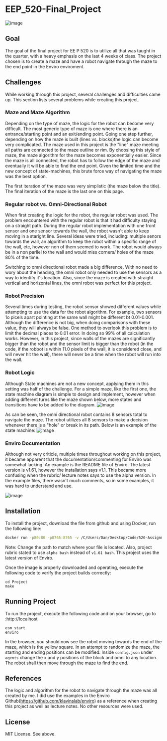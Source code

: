 # EEP_520-Final_Project

![image](https://user-images.githubusercontent.com/77210680/121297001-78b22800-c8a6-11eb-9d5d-45d885b57df1.png)


## Goal
The goal of the final project for EE P 520 is to utilize all that was taught in the quarter, with a heavy emphasis on the last 4 weeks of class. The project chosen is to create a maze and have a robot navigate through the maze to the end point in the Enviro enviroment. 

## Challenges

While working through this project, several challenges and difficulties came up. This section lists several problems while creating this project.

### Maze and Maze Algorithm

Depending on the type of maze, the logic for the robot can become very difficult. The most generic type of maze is one where there is an entrance/starting point and an exit/ending point. Going one step further, depending on how the maze is built (lines vs. blocks)the logic can become very complicated. The maze used in this project is the "line" maze meeting all paths are connected to the maze outline or rim. By choosing this style of maze, the maze algorithm for the maze becomes exponentially easier. Since the maze is all connected, the robot has to follow the edge of the maze and eventually it will be able to find the end point. Given the limited time and the new concept of state-machines, this brute force way of navigating the maze was the best option.

The first iteration of the maze was very simplistic (the maze below the title). The final iteration of the maze is the last one on this page.


### Regular robot vs. Omni-Directional Robot

When first creating the logic for the robot, the regular robot was used. The problem encountered with the regular robot is that it had difficulty staying on a straight path. During the regular robot implementation with one front sensor and one sensor towards the wall, the robot wasn't able to keep moving in a staright line.  Several ideas were tried, including: multiple senors towards the wall, an algorithm to keep the robot within a specific range of the wall, etc, however non of them seemed to work. The robot would always be in a non parllel to the wall and would miss corners/ holes of the maze 80% of the time. 

Switching to omni directional robot made a big difference. With no need to wory about the heading, the omni robot only needed to use the sensors as a way to identify it's location. Also, since the maze is created with straight vertical and horizontal lines, the omni robot was perfect for this project.


### Robot Precision

Several times during testing, the robot sensor showed different values while attempting to use the data for the robot algorithm.  For example, two sensors 1o picels apart pointing at the same wall might be different bt 0.01-0.001. Although the difference is not big, when doing comparisons with these value, they will always be false. One method to overlook this problem is to limit the decimal places to 0.01 error.  In doing so 99% of all calculation works. However, in this project, since walls of the mazes are significantly bigger than the robot and the sensor limit is bigger than the robot (in the code, if the robbot is within 11.0 pixels of the wall, it is considered close, and will never hit the wall), there will never be a time when the robot will run into the wall.

### Robot Logic

Although State machines are not a new concept, applying them in this setting was half of the challenge. For a simple maze, like the first one, the state machine diagram is simple to design and implement, however when adding different turns like the maze shown below, more states and transitions have to be added to the diagram. 
![image](https://user-images.githubusercontent.com/77210680/121435318-81047480-c933-11eb-9d70-6dc4a9a60be9.png)

As can be seen, the omni directional robot contains 8 sensors total to navigate the maze. The robot utilizes all 8 sensors to make a decision whenever there is a "hole" or break in its path. Below is an example of the state machine:
![image](https://user-images.githubusercontent.com/77210680/121471038-e5dfbf00-c973-11eb-986d-f35534039abb.png)



### Enviro Documentation
Although not very criticle, multiple times throughout working on this project, it became apparent that the documentation/commenting for Enviro was somewhat lacking. An example is the README file of Enviro. The latest version is v1.61, however the installation says v1.1. This became more confusing when the rubric/ lecture notes says to use the alpha version. In the example files, there wasn't much comments, so in some examples, it was hard to understand and use.





![image](https://user-images.githubusercontent.com/77210680/121453803-98088e00-c956-11eb-80de-3af684e960dc.png)


## Installation
To install the project, download the file from github and using Docker, run the following line:

```bash
docker run -p80:80 -p8765:8765 -v /C/Users/Dan/Desktop/Code/520-Assignments/Project:/source -it klavins/enviro:v1.61 bash
```

Note: Change the path to match where your file is located. Also, project rubric stated to use ```alpha bash``` instead of ```v1.61 bash```. This project uses the latest version of Enviro.

Once the image is properly downloaded and operating, execute the following code to verify the project builds correctly:

```
cd Project
make
```


## Running Project

To run the project, execute the following code and on your browser, go to :http://localhost

```
esm start
enviro
```

In the browser, you should now see the robot moving towards the end of the maze, which is the yellow square. In an attempt to randomize the maze, the starting and ending positions can be modified. Inside ```config.json``` under ```agents``` change the x and y positions of the block and omni to any location. The robot shall then move through the maze to find the end.



## References

The logic and algorithm for the robot to navigate through the maze was all created by me. I did use the examples in the Enviro Github(https://github.com/klavinslab/enviro) as a reference when creating this project as well as lecture notes. No other resources were used.

## License
MIT License. See above.
